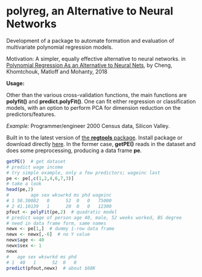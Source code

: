 # polyreg, an Alternative to Neural Networks

Development of a package to automate formation and evaluation of
multivariate polynomial regression models.  

Motivation:  A simpler, equally effective alternative to neural
networks.  in [Polynomial Regression As an Alternative to Neural 
Nets](https://arxiv.org/abs/1806.06850), by Cheng, Khomtchouk, 
Matloff and Mohanty, 2018

**Usage:**

Other than the various cross-validation functions, the main functions
are **polyfit()** and **predict.polyFit()**.  One can fit either
regression or classification models, with an option to perform PCA for
dimension reduction on the predictors/features.

*Example:* Programmer/engineer 2000 Census data, Silicon Valley.  

Built in to the latest version of [the **regtools**
package](https://github.com/matloff/regtools).  Install package or
download directly 
[here](https://github.com/matloff/regtools/raw/master/data/prgeng.txt).
In the former case, **getPE()** reads in the dataset and does some
preprocessing, producing a data frame **pe**.

``` r
getPE()  # get dataset 
# predict wage income
# try simple example, only a few predictors; wageinc last
pe <- pe[,c(1,2,4,6,7,3)]
# take a look
head(pe,2)
#        age sex wkswrkd ms phd wageinc
# 1 50.30082   0      52  0   0   75000
# 2 41.10139   1      20  0   0   12300
pfout <- polyFit(pe,2)  # quadratic model
# predict wage of person age 40, male, 52 weeks worked, BS degree
# need in data frame form, same names
newx <- pe[1,]  # dummy 1-row data frame
newx <- newx[,-6]  # no Y value
newx$age <- 40
newx$sex <- 1
newx
#   age sex wkswrkd ms phd
# 1  40   1      52  0   0
predict(pfout,newx)  # about $68K
```
